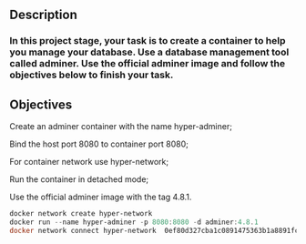 ## Description
### In this project stage, your task is to create a container to help you manage your database. Use a database management tool called adminer. Use the official adminer image and follow the objectives below to finish your task.

## Objectives
Create an adminer container with the name hyper-adminer;

Bind the host port 8080 to container port 8080;

For container network use hyper-network;

Run the container in detached mode;

Use the official adminer image with the tag 4.8.1.

```Powershell
docker network create hyper-network
docker run --name hyper-adminer -p 8080:8080 -d adminer:4.8.1
docker network connect hyper-network  0ef80d327cba1c0891475363b1a8891fca3304e981ebb52945e6c30fd563c2de
```
